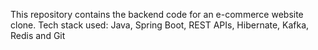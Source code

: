 This repository contains the backend code for an e-commerce website clone.
Tech stack used: Java, Spring Boot, REST APIs, Hibernate, Kafka, Redis and Git